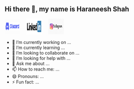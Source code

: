 ## Hi there 👋, my name is Haraneesh Shah

<div style="display: flex; gap: 20px; align-items: center;">
    <a href="https://discord.com" target="_blank">
        <img src="https://raw.githubusercontent.com/Haraneesh8/Haraneesh8/main/assets/Discord_logo.png" width="50" height="50">
    </a>
    <a href="https://linkedin.com" target="_blank">
        <img src="https://raw.githubusercontent.com/Haraneesh8/Haraneesh8/main/assets/LinkedIn_logo.png" width="50" height="50">
    </a>
    <a href="https://instagram.com" target="_blank">
        <img src="https://raw.githubusercontent.com/Haraneesh8/Haraneesh8/main/assets/instagram_logo.jpg" width="50" height="50">
    </a>
</div>


- 🔭 I’m currently working on ...
- 🌱 I’m currently learning ...
- 👯 I’m looking to collaborate on ...
- 🤔 I’m looking for help with ...
- 💬 Ask me about ...
- 📫 How to reach me: ...
- 😄 Pronouns: ...
- ⚡ Fun fact: ...

<!--
**Haraneesh8/Haraneesh8** is a ✨ _special_ ✨ repository because its `README.md` (this file) appears on your GitHub profile.

Here are some ideas to get you started:

- 🔭 I’m currently working on ...
- 🌱 I’m currently learning ...
- 👯 I’m looking to collaborate on ...
- 🤔 I’m looking for help with ...
- 💬 Ask me about ...
- 📫 How to reach me: ...
- 😄 Pronouns: ...
- ⚡ Fun fact: ...
-->
